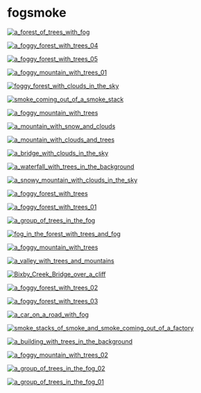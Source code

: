 # fogsmoke

<a href="a_forest_of_trees_with_fog.jpg"><img alt="a_forest_of_trees_with_fog" src="a_forest_of_trees_with_fog.jpg"></a>

<a href="a_foggy_forest_with_trees_04.jpg"><img alt="a_foggy_forest_with_trees_04" src="a_foggy_forest_with_trees_04.jpg"></a>

<a href="a_foggy_forest_with_trees_05.jpg"><img alt="a_foggy_forest_with_trees_05" src="a_foggy_forest_with_trees_05.jpg"></a>

<a href="a_foggy_mountain_with_trees_01.jpg"><img alt="a_foggy_mountain_with_trees_01" src="a_foggy_mountain_with_trees_01.jpg"></a>

<a href="foggy_forest_with_clouds_in_the_sky.jpg"><img alt="foggy_forest_with_clouds_in_the_sky" src="foggy_forest_with_clouds_in_the_sky.jpg"></a>

<a href="smoke_coming_out_of_a_smoke_stack.jpg"><img alt="smoke_coming_out_of_a_smoke_stack" src="smoke_coming_out_of_a_smoke_stack.jpg"></a>

<a href="a_foggy_mountain_with_trees.jpg"><img alt="a_foggy_mountain_with_trees" src="a_foggy_mountain_with_trees.jpg"></a>

<a href="a_mountain_with_snow_and_clouds.jpg"><img alt="a_mountain_with_snow_and_clouds" src="a_mountain_with_snow_and_clouds.jpg"></a>

<a href="a_mountain_with_clouds_and_trees.jpg"><img alt="a_mountain_with_clouds_and_trees" src="a_mountain_with_clouds_and_trees.jpg"></a>

<a href="a_bridge_with_clouds_in_the_sky.jpg"><img alt="a_bridge_with_clouds_in_the_sky" src="a_bridge_with_clouds_in_the_sky.jpg"></a>

<a href="a_waterfall_with_trees_in_the_background.jpg"><img alt="a_waterfall_with_trees_in_the_background" src="a_waterfall_with_trees_in_the_background.jpg"></a>

<a href="a_snowy_mountain_with_clouds_in_the_sky.jpg"><img alt="a_snowy_mountain_with_clouds_in_the_sky" src="a_snowy_mountain_with_clouds_in_the_sky.jpg"></a>

<a href="a_foggy_forest_with_trees.jpg"><img alt="a_foggy_forest_with_trees" src="a_foggy_forest_with_trees.jpg"></a>

<a href="a_foggy_forest_with_trees_01.jpg"><img alt="a_foggy_forest_with_trees_01" src="a_foggy_forest_with_trees_01.jpg"></a>

<a href="a_group_of_trees_in_the_fog.jpg"><img alt="a_group_of_trees_in_the_fog" src="a_group_of_trees_in_the_fog.jpg"></a>

<a href="fog_in_the_forest_with_trees_and_fog.jpg"><img alt="fog_in_the_forest_with_trees_and_fog" src="fog_in_the_forest_with_trees_and_fog.jpg"></a>

<a href="a_foggy_mountain_with_trees.png"><img alt="a_foggy_mountain_with_trees" src="a_foggy_mountain_with_trees.png"></a>

<a href="a_valley_with_trees_and_mountains.jpg"><img alt="a_valley_with_trees_and_mountains" src="a_valley_with_trees_and_mountains.jpg"></a>

<a href="Bixby_Creek_Bridge_over_a_cliff.jpg"><img alt="Bixby_Creek_Bridge_over_a_cliff" src="Bixby_Creek_Bridge_over_a_cliff.jpg"></a>

<a href="a_foggy_forest_with_trees_02.jpg"><img alt="a_foggy_forest_with_trees_02" src="a_foggy_forest_with_trees_02.jpg"></a>

<a href="a_foggy_forest_with_trees_03.jpg"><img alt="a_foggy_forest_with_trees_03" src="a_foggy_forest_with_trees_03.jpg"></a>

<a href="a_car_on_a_road_with_fog.jpg"><img alt="a_car_on_a_road_with_fog" src="a_car_on_a_road_with_fog.jpg"></a>

<a href="smoke_stacks_of_smoke_and_smoke_coming_out_of_a_factory.jpg"><img alt="smoke_stacks_of_smoke_and_smoke_coming_out_of_a_factory" src="smoke_stacks_of_smoke_and_smoke_coming_out_of_a_factory.jpg"></a>

<a href="a_building_with_trees_in_the_background.jpg"><img alt="a_building_with_trees_in_the_background" src="a_building_with_trees_in_the_background.jpg"></a>

<a href="a_foggy_mountain_with_trees_02.jpg"><img alt="a_foggy_mountain_with_trees_02" src="a_foggy_mountain_with_trees_02.jpg"></a>

<a href="a_group_of_trees_in_the_fog_02.jpg"><img alt="a_group_of_trees_in_the_fog_02" src="a_group_of_trees_in_the_fog_02.jpg"></a>

<a href="a_group_of_trees_in_the_fog_01.jpg"><img alt="a_group_of_trees_in_the_fog_01" src="a_group_of_trees_in_the_fog_01.jpg"></a>

